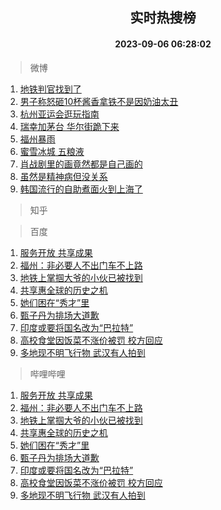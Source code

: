 <div align="center"><h2>实时热搜榜</h2><h4>2023-09-06 06:28:02</h4></div>

> 微博  

1. [地铁判官找到了](https://s.weibo.com/weibo?q=%23%E5%9C%B0%E9%93%81%E5%88%A4%E5%AE%98%E6%89%BE%E5%88%B0%E4%BA%86%23&t=31&band_rank=1&Refer=top)<br />
2. [男子称怒砸10杯酱香拿铁不是因奶油太丑](https://s.weibo.com/weibo?q=%23%E7%94%B7%E5%AD%90%E7%A7%B0%E6%80%92%E7%A0%B810%E6%9D%AF%E9%85%B1%E9%A6%99%E6%8B%BF%E9%93%81%E4%B8%8D%E6%98%AF%E5%9B%A0%E5%A5%B6%E6%B2%B9%E5%A4%AA%E4%B8%91%23&t=31&band_rank=2&Refer=top)<br />
3. [杭州亚运会逛玩指南](https://s.weibo.com/weibo?q=%23%E6%9D%AD%E5%B7%9E%E4%BA%9A%E8%BF%90%E4%BC%9A%E9%80%9B%E7%8E%A9%E6%8C%87%E5%8D%97%23&t=31&band_rank=3&Refer=top)<br />
4. [瑞幸加茅台 华尔街跪下来](https://s.weibo.com/weibo?q=%E7%91%9E%E5%B9%B8%E5%8A%A0%E8%8C%85%E5%8F%B0%20%E5%8D%8E%E5%B0%94%E8%A1%97%E8%B7%AA%E4%B8%8B%E6%9D%A5&t=31&band_rank=4&Refer=top)<br />
5. [福州暴雨](https://s.weibo.com/weibo?q=%E7%A6%8F%E5%B7%9E%E6%9A%B4%E9%9B%A8&t=31&band_rank=5&Refer=top)<br />
6. [蜜雪冰城 五粮液](https://s.weibo.com/weibo?q=%E8%9C%9C%E9%9B%AA%E5%86%B0%E5%9F%8E%20%E4%BA%94%E7%B2%AE%E6%B6%B2&t=31&band_rank=6&Refer=top)<br />
7. [肖战剧里的画竟然都是自己画的](https://s.weibo.com/weibo?q=%23%E8%82%96%E6%88%98%E5%89%A7%E9%87%8C%E7%9A%84%E7%94%BB%E7%AB%9F%E7%84%B6%E9%83%BD%E6%98%AF%E8%87%AA%E5%B7%B1%E7%94%BB%E7%9A%84%23&t=31&band_rank=7&Refer=top)<br />
8. [虽然是精神病但没关系](https://s.weibo.com/weibo?q=%E8%99%BD%E7%84%B6%E6%98%AF%E7%B2%BE%E7%A5%9E%E7%97%85%E4%BD%86%E6%B2%A1%E5%85%B3%E7%B3%BB&t=31&band_rank=8&Refer=top)<br />
9. [韩国流行的自助煮面火到上海了](https://s.weibo.com/weibo?q=%23%E9%9F%A9%E5%9B%BD%E6%B5%81%E8%A1%8C%E7%9A%84%E8%87%AA%E5%8A%A9%E7%85%AE%E9%9D%A2%E7%81%AB%E5%88%B0%E4%B8%8A%E6%B5%B7%E4%BA%86%23&t=31&band_rank=9&Refer=top)<br />

> 知乎  


> 百度  

1. [服务开放 共享成果](https://www.baidu.com/s?wd=%E6%9C%8D%E5%8A%A1%E5%BC%80%E6%94%BE+%E5%85%B1%E4%BA%AB%E6%88%90%E6%9E%9C&sa=fyb_news&rsv_dl=fyb_news)<br />
2. [福州：非必要人不出门车不上路](https://www.baidu.com/s?wd=%E7%A6%8F%E5%B7%9E%EF%BC%9A%E9%9D%9E%E5%BF%85%E8%A6%81%E4%BA%BA%E4%B8%8D%E5%87%BA%E9%97%A8%E8%BD%A6%E4%B8%8D%E4%B8%8A%E8%B7%AF&sa=fyb_news&rsv_dl=fyb_news)<br />
3. [地铁上掌掴大爷的小伙已被找到](https://www.baidu.com/s?wd=%E5%9C%B0%E9%93%81%E4%B8%8A%E6%8E%8C%E6%8E%B4%E5%A4%A7%E7%88%B7%E7%9A%84%E5%B0%8F%E4%BC%99%E5%B7%B2%E8%A2%AB%E6%89%BE%E5%88%B0&sa=fyb_news&rsv_dl=fyb_news)<br />
4. [共享惠全球的历史之机](https://www.baidu.com/s?wd=%E5%85%B1%E4%BA%AB%E6%83%A0%E5%85%A8%E7%90%83%E7%9A%84%E5%8E%86%E5%8F%B2%E4%B9%8B%E6%9C%BA&sa=fyb_news&rsv_dl=fyb_news)<br />
5. [她们困在“秀才”里](https://www.baidu.com/s?wd=%E5%A5%B9%E4%BB%AC%E5%9B%B0%E5%9C%A8%E2%80%9C%E7%A7%80%E6%89%8D%E2%80%9D%E9%87%8C&sa=fyb_news&rsv_dl=fyb_news)<br />
6. [甄子丹为排场大道歉](https://www.baidu.com/s?wd=%E7%94%84%E5%AD%90%E4%B8%B9%E4%B8%BA%E6%8E%92%E5%9C%BA%E5%A4%A7%E9%81%93%E6%AD%89&sa=fyb_news&rsv_dl=fyb_news)<br />
7. [印度或要将国名改为“巴拉特”](https://www.baidu.com/s?wd=%E5%8D%B0%E5%BA%A6%E6%88%96%E8%A6%81%E5%B0%86%E5%9B%BD%E5%90%8D%E6%94%B9%E4%B8%BA%E2%80%9C%E5%B7%B4%E6%8B%89%E7%89%B9%E2%80%9D&sa=fyb_news&rsv_dl=fyb_news)<br />
8. [高校食堂因饭菜不涨价被罚 校方回应](https://www.baidu.com/s?wd=%E9%AB%98%E6%A0%A1%E9%A3%9F%E5%A0%82%E5%9B%A0%E9%A5%AD%E8%8F%9C%E4%B8%8D%E6%B6%A8%E4%BB%B7%E8%A2%AB%E7%BD%9A+%E6%A0%A1%E6%96%B9%E5%9B%9E%E5%BA%94&sa=fyb_news&rsv_dl=fyb_news)<br />
9. [多地现不明飞行物 武汉有人拍到](https://www.baidu.com/s?wd=%E5%A4%9A%E5%9C%B0%E7%8E%B0%E4%B8%8D%E6%98%8E%E9%A3%9E%E8%A1%8C%E7%89%A9+%E6%AD%A6%E6%B1%89%E6%9C%89%E4%BA%BA%E6%8B%8D%E5%88%B0&sa=fyb_news&rsv_dl=fyb_news)<br />

> 哔哩哔哩  

1. [服务开放 共享成果](https://www.baidu.com/s?wd=%E6%9C%8D%E5%8A%A1%E5%BC%80%E6%94%BE+%E5%85%B1%E4%BA%AB%E6%88%90%E6%9E%9C&sa=fyb_news&rsv_dl=fyb_news)<br />
2. [福州：非必要人不出门车不上路](https://www.baidu.com/s?wd=%E7%A6%8F%E5%B7%9E%EF%BC%9A%E9%9D%9E%E5%BF%85%E8%A6%81%E4%BA%BA%E4%B8%8D%E5%87%BA%E9%97%A8%E8%BD%A6%E4%B8%8D%E4%B8%8A%E8%B7%AF&sa=fyb_news&rsv_dl=fyb_news)<br />
3. [地铁上掌掴大爷的小伙已被找到](https://www.baidu.com/s?wd=%E5%9C%B0%E9%93%81%E4%B8%8A%E6%8E%8C%E6%8E%B4%E5%A4%A7%E7%88%B7%E7%9A%84%E5%B0%8F%E4%BC%99%E5%B7%B2%E8%A2%AB%E6%89%BE%E5%88%B0&sa=fyb_news&rsv_dl=fyb_news)<br />
4. [共享惠全球的历史之机](https://www.baidu.com/s?wd=%E5%85%B1%E4%BA%AB%E6%83%A0%E5%85%A8%E7%90%83%E7%9A%84%E5%8E%86%E5%8F%B2%E4%B9%8B%E6%9C%BA&sa=fyb_news&rsv_dl=fyb_news)<br />
5. [她们困在“秀才”里](https://www.baidu.com/s?wd=%E5%A5%B9%E4%BB%AC%E5%9B%B0%E5%9C%A8%E2%80%9C%E7%A7%80%E6%89%8D%E2%80%9D%E9%87%8C&sa=fyb_news&rsv_dl=fyb_news)<br />
6. [甄子丹为排场大道歉](https://www.baidu.com/s?wd=%E7%94%84%E5%AD%90%E4%B8%B9%E4%B8%BA%E6%8E%92%E5%9C%BA%E5%A4%A7%E9%81%93%E6%AD%89&sa=fyb_news&rsv_dl=fyb_news)<br />
7. [印度或要将国名改为“巴拉特”](https://www.baidu.com/s?wd=%E5%8D%B0%E5%BA%A6%E6%88%96%E8%A6%81%E5%B0%86%E5%9B%BD%E5%90%8D%E6%94%B9%E4%B8%BA%E2%80%9C%E5%B7%B4%E6%8B%89%E7%89%B9%E2%80%9D&sa=fyb_news&rsv_dl=fyb_news)<br />
8. [高校食堂因饭菜不涨价被罚 校方回应](https://www.baidu.com/s?wd=%E9%AB%98%E6%A0%A1%E9%A3%9F%E5%A0%82%E5%9B%A0%E9%A5%AD%E8%8F%9C%E4%B8%8D%E6%B6%A8%E4%BB%B7%E8%A2%AB%E7%BD%9A+%E6%A0%A1%E6%96%B9%E5%9B%9E%E5%BA%94&sa=fyb_news&rsv_dl=fyb_news)<br />
9. [多地现不明飞行物 武汉有人拍到](https://www.baidu.com/s?wd=%E5%A4%9A%E5%9C%B0%E7%8E%B0%E4%B8%8D%E6%98%8E%E9%A3%9E%E8%A1%8C%E7%89%A9+%E6%AD%A6%E6%B1%89%E6%9C%89%E4%BA%BA%E6%8B%8D%E5%88%B0&sa=fyb_news&rsv_dl=fyb_news)<br />
